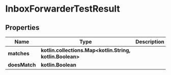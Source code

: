 
# InboxForwarderTestResult

## Properties
Name | Type | Description | Notes
------------ | ------------- | ------------- | -------------
**matches** | **kotlin.collections.Map&lt;kotlin.String, kotlin.Boolean&gt;** |  | 
**doesMatch** | **kotlin.Boolean** |  | 



